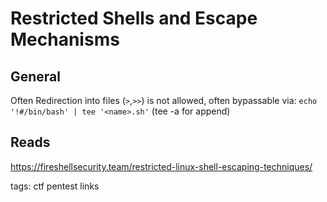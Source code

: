 # Restricted Shells and Escape Mechanisms

## General
Often Redirection into files (`>`,`>>`) is not allowed, often bypassable via:
`echo '!#/bin/bash' | tee '<name>.sh'` (tee -a for append)

## Reads
https://fireshellsecurity.team/restricted-linux-shell-escaping-techniques/

tags: ctf pentest links
